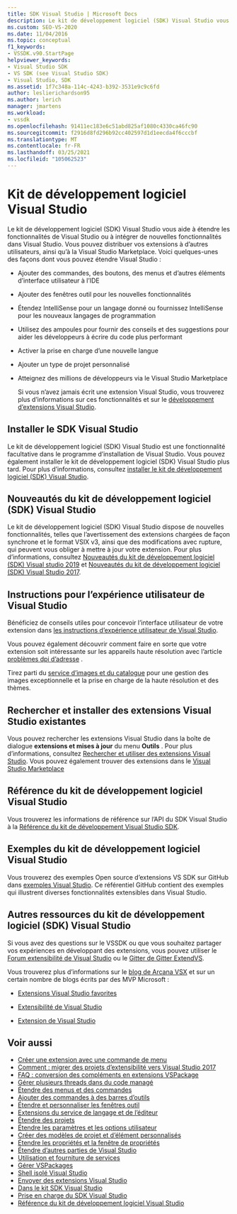 ```yaml
---
title: SDK Visual Studio | Microsoft Docs
description: Le kit de développement logiciel (SDK) Visual Studio vous aide à étendre les fonctionnalités ou à ajouter de nouvelles fonctionnalités à Visual Studio. Découvrez quelques-unes des façons dont vous pouvez étendre Visual Studio.
ms.custom: SEO-VS-2020
ms.date: 11/04/2016
ms.topic: conceptual
f1_keywords:
- VSSDK.v90.StartPage
helpviewer_keywords:
- Visual Studio SDK
- VS SDK (see Visual Studio SDK)
- Visual Studio, SDK
ms.assetid: 1f7c348a-114c-4243-b392-3531e9c9c6fd
author: leslierichardson95
ms.author: lerich
manager: jmartens
ms.workload:
- vssdk
ms.openlocfilehash: 91411ec183e6c51abd825af1080c4330ca46fc90
ms.sourcegitcommit: f2916d8fd296b92cc402597d1d1eecda4f6cccbf
ms.translationtype: MT
ms.contentlocale: fr-FR
ms.lasthandoff: 03/25/2021
ms.locfileid: "105062523"
---
```

# <a name="visual-studio-sdk"></a>Kit de développement logiciel Visual Studio
Le kit de développement logiciel (SDK) Visual Studio vous aide à étendre les fonctionnalités de Visual Studio ou à intégrer de nouvelles fonctionnalités dans Visual Studio. Vous pouvez distribuer vos extensions à d’autres utilisateurs, ainsi qu’à la Visual Studio Marketplace. Voici quelques-unes des façons dont vous pouvez étendre Visual Studio :

- Ajouter des commandes, des boutons, des menus et d’autres éléments d’interface utilisateur à l’IDE

- Ajouter des fenêtres outil pour les nouvelles fonctionnalités

- Étendez IntelliSense pour un langage donné ou fournissez IntelliSense pour les nouveaux langages de programmation

- Utilisez des ampoules pour fournir des conseils et des suggestions pour aider les développeurs à écrire du code plus performant

- Activer la prise en charge d’une nouvelle langue

- Ajouter un type de projet personnalisé

- Atteignez des millions de développeurs via le Visual Studio Marketplace

  Si vous n’avez jamais écrit une extension Visual Studio, vous trouverez plus d’informations sur ces fonctionnalités et sur le [développement d’extensions Visual Studio](../extensibility/starting-to-develop-visual-studio-extensions.md).

## <a name="install-the-visual-studio-sdk"></a>Installer le SDK Visual Studio
 Le kit de développement logiciel (SDK) Visual Studio est une fonctionnalité facultative dans le programme d’installation de Visual Studio. Vous pouvez également installer le kit de développement logiciel (SDK) Visual Studio plus tard. Pour plus d’informations, consultez [installer le kit de développement logiciel (SDK) Visual Studio](../extensibility/installing-the-visual-studio-sdk.md).

## <a name="whats-new-in-the-visual-studio-sdk"></a>Nouveautés du kit de développement logiciel (SDK) Visual Studio
 Le kit de développement logiciel (SDK) Visual Studio dispose de nouvelles fonctionnalités, telles que l’avertissement des extensions chargées de façon synchrone et le format VSIX v3, ainsi que des modifications avec rupture, qui peuvent vous obliger à mettre à jour votre extension. Pour plus d’informations, consultez [Nouveautés du kit de développement logiciel (SDK) Visual studio 2019](../extensibility/whats-new-visual-studio-2019-sdk.md) et [Nouveautés du kit de développement logiciel (SDK) Visual Studio 2017](../extensibility/what-s-new-in-the-visual-studio-2017-sdk.md).

## <a name="visual-studio-user-experience-guidelines"></a>Instructions pour l’expérience utilisateur de Visual Studio
 Bénéficiez de conseils utiles pour concevoir l’interface utilisateur de votre extension dans [les instructions d’expérience utilisateur de Visual Studio](../extensibility/ux-guidelines/visual-studio-user-experience-guidelines.md).

 Vous pouvez également découvrir comment faire en sorte que votre extension soit intéressante sur les appareils haute résolution avec l’article [problèmes dpi d’adresse](../extensibility/addressing-dpi-issues2.md) .

 Tirez parti du [service d’images et du catalogue](../extensibility/image-service-and-catalog.md) pour une gestion des images exceptionnelle et la prise en charge de la haute résolution et des thèmes.

## <a name="find-and-install-existing-visual-studio-extensions"></a>Rechercher et installer des extensions Visual Studio existantes
 Vous pouvez rechercher les extensions Visual Studio dans la boîte de dialogue **extensions et mises à jour** du menu **Outils** . Pour plus d’informations, consultez [Rechercher et utiliser des extensions Visual Studio](../ide/finding-and-using-visual-studio-extensions.md). Vous pouvez également trouver des extensions dans le [Visual Studio Marketplace](https://marketplace.visualstudio.com/)

## <a name="visual-studio-sdk-reference"></a>Référence du kit de développement logiciel Visual Studio
 Vous trouverez les informations de référence sur l’API du SDK Visual Studio à la [Référence du kit de développement Visual Studio SDK](../extensibility/visual-studio-sdk-reference.md).

## <a name="visual-studio-sdk-samples"></a>Exemples du kit de développement logiciel Visual Studio
 Vous trouverez des exemples Open source d’extensions VS SDK sur GitHub dans [exemples Visual Studio](https://github.com/Microsoft/VSSDK-Extensibility-Samples). Ce référentiel GitHub contient des exemples qui illustrent diverses fonctionnalités extensibles dans Visual Studio.

## <a name="other-visual-studio-sdk-resources"></a>Autres ressources du kit de développement logiciel (SDK) Visual Studio
 Si vous avez des questions sur le VSSDK ou que vous souhaitez partager vos expériences en développant des extensions, vous pouvez utiliser le [Forum extensibilité de Visual Studio](https://social.msdn.microsoft.com/Forums/vstudio/home?forum=vsx) ou le [Gitter de Gitter ExtendVS](https://gitter.im/Microsoft/extendvs).

 Vous trouverez plus d’informations sur le [blog de Arcana VSX](/archive/blogs/vsx/) et sur un certain nombre de blogs écrits par des MVP Microsoft :

- [Extensions Visual Studio favorites](https://scottdorman.blog/2014/10/05/favorite-visual-studio-extensions/)

- [Extensibilité de Visual Studio](http://www.visualstudioextensibility.com/overview/vs/)

- [Extension de Visual Studio](https://blog.slaks.net/2013-10-18/extending-visual-studio-part-1-getting-started/)

## <a name="see-also"></a>Voir aussi

- [Créer une extension avec une commande de menu](../extensibility/creating-an-extension-with-a-menu-command.md)
- [Comment : migrer des projets d’extensibilité vers Visual Studio 2017](../extensibility/how-to-migrate-extensibility-projects-to-visual-studio-2017.md)
- [FAQ : conversion des compléments en extensions VSPackage](/previous-versions/visualstudio/visual-studio-2015/extensibility/faq-converting-add-ins-to-vspackage-extensions?preserve-view=true&view=vs-2015)
- [Gérer plusieurs threads dans du code managé](../extensibility/managing-multiple-threads-in-managed-code.md)
- [Étendre des menus et des commandes](../extensibility/extending-menus-and-commands.md)
- [Ajouter des commandes à des barres d’outils](../extensibility/adding-commands-to-toolbars.md)
- [Étendre et personnaliser les fenêtres outil](../extensibility/extending-and-customizing-tool-windows.md)
- [Extensions du service de langage et de l’éditeur](../extensibility/editor-and-language-service-extensions.md)
- [Étendre des projets](../extensibility/extending-projects.md)
- [Étendre les paramètres et les options utilisateur](../extensibility/extending-user-settings-and-options.md)
- [Créer des modèles de projet et d’élément personnalisés](../extensibility/creating-custom-project-and-item-templates.md)
- [Étendre les propriétés et la fenêtre de propriétés](../extensibility/extending-properties-and-the-property-window.md)
- [Étendre d’autres parties de Visual Studio](../extensibility/extending-other-parts-of-visual-studio.md)
- [Utilisation et fourniture de services](../extensibility/using-and-providing-services.md)
- [Gérer VSPackages](../extensibility/managing-vspackages.md)
- [Shell isolé Visual Studio](https://visualstudio.microsoft.com/vs/older-downloads/isolated-shell/)
- [Envoyer des extensions Visual Studio](../extensibility/shipping-visual-studio-extensions.md)
- [Dans le kit SDK Visual Studio](../extensibility/internals/inside-the-visual-studio-sdk.md)
- [Prise en charge du SDK Visual Studio](../extensibility/support-for-the-visual-studio-sdk.md)
- [Référence du kit de développement logiciel Visual Studio](../extensibility/visual-studio-sdk-reference.md)